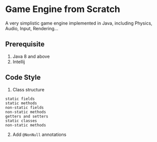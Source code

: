 # Game Engine from Scratch
A very simplistic game engine implemented in Java, including Physics, Audio, Input, Rendering...

## Prerequisite

1. Java 8 and above
2. Intellij

## Code Style

1. Class structure
```
static fields
static methods
non-static fields
non-static methods
getters and setters
static classes
non-static methods
```

2. Add `@NonNull` annotations

